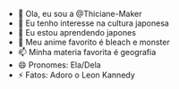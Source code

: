 - 👋 Ola, eu sou a @Thiciane-Maker
- 👀 Eu tenho interesse na cultura japonesa 
- 🌱 Eu estou aprendendo japones
- 💞️ Meu anime favorito é bleach e monster
- 📫 Minha materia favorita é geografia
- 😄 Pronomes: Ela/Dela
- ⚡ Fatos: Adoro o Leon Kannedy

<!---
Thiciane-Maker/Thiciane-Maker is a ✨ special ✨ repository because its `README.md` (this file) appears on your GitHub profile.
You can click the Preview link to take a look at your changes.
--->

